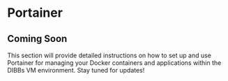 # Portainer

## Coming Soon
This section will provide detailed instructions on how to set up and use Portainer for managing your Docker containers and applications within the DIBBs VM environment. Stay tuned for updates!
